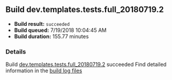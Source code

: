 ## Build dev.templates.tests.full_20180719.2
- **Build result:** `succeeded`
- **Build queued:** 7/19/2018 10:04:45 AM
- **Build duration:** 155.77 minutes
### Details
Build [dev.templates.tests.full_20180719.2](https://winappstudio.visualstudio.com/web/build.aspx?pcguid=a4ef43be-68ce-4195-a619-079b4d9834c2&builduri=vstfs%3a%2f%2f%2fBuild%2fBuild%2f26034) succeeded
Find detailed information in the [build log files](https://uwpctdiags.blob.core.windows.net/buildlogs/dev.templates.tests.full_20180719.2_logs.zip)
